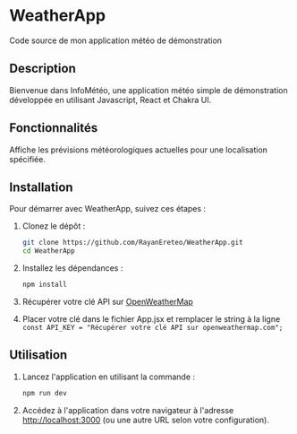 # WeatherApp

Code source de mon application météo de démonstration

## Description
Bienvenue dans InfoMétéo, une application météo simple de démonstration développée en utilisant Javascript, React et Chakra UI.

## Fonctionnalités
Affiche les prévisions météorologiques actuelles pour une localisation spécifiée.

## Installation
Pour démarrer avec WeatherApp, suivez ces étapes :

1. Clonez le dépôt :
    ```bash
    git clone https://github.com/RayanEreteo/WeatherApp.git
    cd WeatherApp
    ```

2. Installez les dépendances :
    ```bash
    npm install
    ```
3. Récupérer votre clé API sur [OpenWeatherMap](https://openweathermap.org)

4. Placer votre clé dans le fichier App.jsx et remplacer le string à la ligne ``const API_KEY = "Récupérer votre clé API sur openweathermap.com";``

## Utilisation
1. Lancez l'application en utilisant la commande :
    ```bash
    npm run dev
    ```
2. Accédez à l'application dans votre navigateur à l'adresse [http://localhost:3000](http://localhost:3000) (ou une autre URL selon votre configuration).
